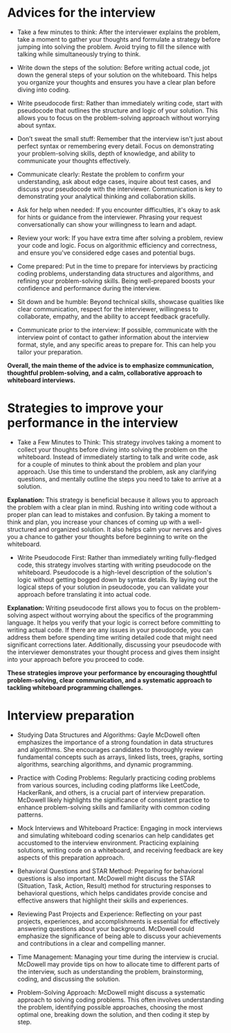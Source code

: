 
# Advices for the interview 

* Take a few minutes to think: After the interviewer explains the problem, take a moment to gather your thoughts and formulate a strategy before
jumping into solving the problem. Avoid trying to fill the silence with talking while simultaneously trying to think.

* Write down the steps of the solution: Before writing actual code, jot down the general steps of your solution on the whiteboard.
This helps you organize your thoughts and ensures you have a clear plan before diving into coding.

* Write pseudocode first: Rather than immediately writing code, start with pseudocode that outlines the structure and logic of your solution.
This allows you to focus on the problem-solving approach without worrying about syntax.

* Don’t sweat the small stuff: Remember that the interview isn't just about perfect syntax or remembering every detail.
  Focus on demonstrating your problem-solving skills, depth of knowledge, and ability to communicate your thoughts effectively.

* Communicate clearly: Restate the problem to confirm your understanding, ask about edge cases, inquire about test cases,
  and discuss your pseudocode with the interviewer. Communication is key to demonstrating your analytical thinking and collaboration skills.

* Ask for help when needed: If you encounter difficulties, it's okay to ask for hints or guidance from the interviewer.
  Phrasing your request conversationally can show your willingness to learn and adapt.

* Review your work: If you have extra time after solving a problem, review your code and logic. Focus on algorithmic efficiency and correctness, and ensure you've considered edge cases and potential bugs.

* Come prepared: Put in the time to prepare for interviews by practicing coding problems, understanding data structures and algorithms,
  and refining your problem-solving skills. Being well-prepared boosts your confidence and performance during the interview.

* Sit down and be humble: Beyond technical skills, showcase qualities like clear communication, respect for the interviewer,
willingness to collaborate, empathy, and the ability to accept feedback gracefully.

* Communicate prior to the interview: If possible, communicate with the interview point of contact to gather information about the interview
  format, style, and any specific areas to prepare for. This can help you tailor your preparation.

**Overall, the main theme of the advice is to emphasize communication, thoughtful problem-solving, and a calm, collaborative approach to
whiteboard interviews.**

# Strategies to improve your performance in the interview
* Take a Few Minutes to Think:
This strategy involves taking a moment to collect your thoughts before diving into solving the problem on the whiteboard.
Instead of immediately starting to talk and write code, ask for a couple of minutes to think about the problem and plan your approach.
Use this time to understand the problem, ask any clarifying questions, and mentally outline the steps you need to take to arrive at a solution.

**Explanation:** This strategy is beneficial because it allows you to approach the problem with a clear plan in mind. Rushing into writing code
without a proper plan can lead to mistakes and confusion. By taking a moment to think and plan, you increase your chances of coming up with a
well-structured and organized solution. It also helps calm your nerves and gives you a chance to gather your thoughts before beginning to
write on the whiteboard.

* Write Pseudocode First:
Rather than immediately writing fully-fledged code, this strategy involves starting with writing pseudocode on the whiteboard. Pseudocode is
a high-level description of the solution's logic without getting bogged down by syntax details. By laying out the logical steps of your
solution in pseudocode, you can validate your approach before translating it into actual code.

**Explanation:** Writing pseudocode first allows you to focus on the problem-solving aspect without worrying about the specifics of the
programming language. It helps you verify that your logic is correct before committing to writing actual code. If there are any issues
in your pseudocode, you can address them before spending time writing detailed code that might need significant corrections later.
Additionally, discussing your pseudocode with the interviewer demonstrates your thought process and gives them insight into your
approach before you proceed to code.


**These strategies improve your performance by encouraging thoughtful problem-solving, clear communication, and a systematic approach to
tackling whiteboard programming challenges.**


# Interview preparation
* Studying Data Structures and Algorithms: Gayle McDowell often emphasizes the importance of a strong foundation in data structures and
algorithms. She encourages candidates to thoroughly review fundamental concepts such as arrays, linked lists, trees, graphs, sorting algorithms,
searching algorithms, and dynamic programming.

* Practice with Coding Problems: Regularly practicing coding problems from various sources, including coding platforms like LeetCode, HackerRank,
and others, is a crucial part of interview preparation. McDowell likely highlights the significance of consistent practice to enhance
problem-solving skills and familiarity with common coding patterns.

* Mock Interviews and Whiteboard Practice: Engaging in mock interviews and simulating whiteboard coding scenarios can help candidates get
accustomed to the interview environment. Practicing explaining solutions, writing code on a whiteboard, and receiving feedback are key
aspects of this preparation approach.

* Behavioral Questions and STAR Method: Preparing for behavioral questions is also important. McDowell might discuss the STAR
(Situation, Task, Action, Result) method for structuring responses to behavioral questions, which helps candidates provide concise and effective
answers that highlight their skills and experiences.

* Reviewing Past Projects and Experience: Reflecting on your past projects, experiences, and accomplishments is essential for effectively 
answering questions about your background. McDowell could emphasize the significance of being able to discuss your achievements and
contributions in a clear and compelling manner.

* Time Management: Managing your time during the interview is crucial. McDowell may provide tips on how to allocate time to different parts of
the interview, such as understanding the problem, brainstorming, coding, and discussing the solution.

* Problem-Solving Approach: McDowell might discuss a systematic approach to solving coding problems. This often involves understanding
the problem, identifying possible approaches, choosing the most optimal one, breaking down the solution, and then coding it step by step.
